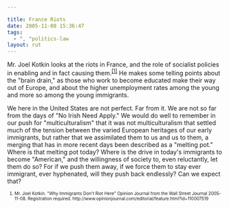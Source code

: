```yaml
---

title: France Riots
date: 2005-11-08 15:36:47
tags:
  - ", "politics-law
layout: rut
---
```


<p>Mr. Joel Kotkin looks at the riots in France, and the role of socialist policies in enabling and in fact causing them.<sup><a href="http://www.opinionjournal.com/editorial/feature.html?id=110007519" title="Why Immigrants Don't Riot Here">[1]</a></sup> He makes some telling points about the "brain drain," as those who work to become educated make their way out of Europe, and about the higher unemployment rates among the young and more so among the young immigrants.</p>  <p>We here in the United States are not perfect.  Far from it. We are not so far from the days of "No Irish Need Apply."  We would do well to remember in our push for "multiculturalism" that it was not multiculturalism that settled much of the tension between the varied European heritages of our early immigrants, but rather that we assimilated them to us and us to them, a merging that has in more recent days been described as a "melting pot."  Where is that melting pot today?  Where is the drive in today's immigrants to become "American," and the willingness of society to, even reluctantly, let them do so?  For if we push them away, if we force them to stay ever immigrant, ever hyphenated, will they push back endlessly? Can we expect that?</p>  <font size="-2"><ol><li>Mr. Joel Kotkin.  "Why Immigrants Don't Riot Here" Opinion Journal from the Wall Street Journal 2005-11-08.  Registration required. http://www.opinionjournal.com/editorial/feature.html?id=110007519</li></ol></font>

